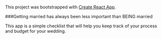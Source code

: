 This project was bootstrapped with [Create React App](https://github.com/facebookincubator/create-react-app).

###Getting married has always been less important than BEING married

This app is a simple checklist that will help you keep track of your process and budget for your wedding. 

